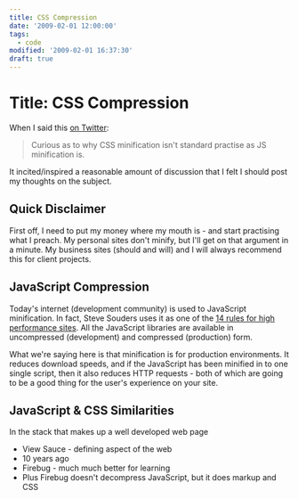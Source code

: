 ```yaml
---
title: CSS Compression
date: '2009-02-01 12:00:00'
tags:
  - code
modified: '2009-02-01 16:37:30'
draft: true
---
```


# Title: CSS Compression

When I said this [on Twitter](http://twitter.com/rem/status/1163407522):

> Curious as to why CSS minification isn't standard practise as JS minification is.

It incited/inspired a reasonable amount of discussion that I felt I should post my thoughts on the subject.

<!--more-->

## Quick Disclaimer

First off, I need to put my money where my mouth is - and start practising what I preach.  My personal sites don't minify, but I'll get on that argument in a minute.  My business sites (should and will) and I will always recommend this for client projects.

## JavaScript Compression

Today's internet (development community) is used to JavaScript minification. In fact, Steve Souders uses it as one of the [14 rules for high performance sites](http://stevesouders.com/hpws/ "High Performance Web Sites").  All the JavaScript libraries are available in uncompressed (development) and compressed (production) form.

What we're saying here is that minification is for production environments.  It reduces download speeds, and if the JavaScript has been minified in to one single script, then it also reduces HTTP requests - both of which are going to be a good thing for the user's experience on your site.

## JavaScript & CSS Similarities

In the stack that makes up a well developed web page



- View Sauce - defining aspect of the web
- 10 years ago
- Firebug - much much better for learning
- Plus Firebug doesn't decompress JavaScript, but it does markup and CSS
